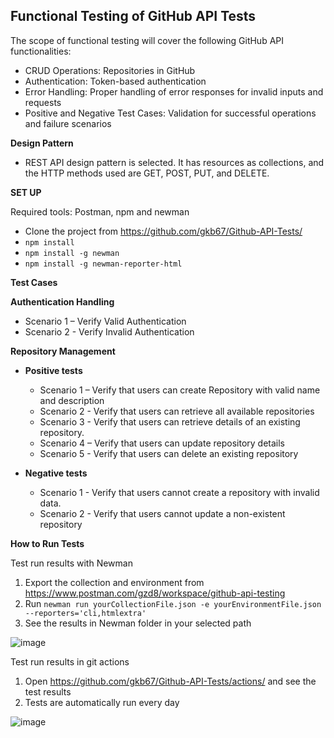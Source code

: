 ## **Functional Testing of GitHub API Tests**

The scope of functional testing will cover the following GitHub API functionalities:
- CRUD Operations: Repositories in GitHub
- Authentication: Token-based authentication
- Error Handling: Proper handling of error responses for invalid inputs and requests
- Positive and Negative Test Cases: Validation for successful operations and failure scenarios

**Design Pattern**
- REST API design pattern is selected. It has resources as collections, and the HTTP methods used are GET, POST, PUT, and DELETE.

**SET UP**

Required tools: Postman, npm and newman
- Clone the project from https://github.com/gkb67/Github-API-Tests/
- `npm install`
- `npm install -g newman`
- `npm install -g newman-reporter-html`

**Test Cases**

**Authentication Handling**
- Scenario 1 – Verify Valid Authentication
- Scenario 2 - Verify Invalid Authentication

**Repository Management**
- **Positive tests**
  - Scenario 1 – Verify that users can create Repository with valid name and description
  - Scenario 2 - Verify that users can retrieve all available repositories
  - Scenario 3 - Verify that users can retrieve details of an existing repository.
  - Scenario 4 – Verify that users can update repository details
  - Scenario 5 - Verify that users can delete an existing repository
 
- **Negative tests**
  - Scenario 1 - Verify that users cannot create a repository with invalid data.
  - Scenario 2 - Verify that users cannot update a non-existent repository

**How to Run Tests**

Test run results with Newman
1.	Export the collection and environment from https://www.postman.com/gzd8/workspace/github-api-testing
2.	Run `newman run yourCollectionFile.json -e yourEnvironmentFile.json --reporters='cli,htmlextra'`
3.	See the results in Newman folder in your selected path

![image](https://github.com/user-attachments/assets/ad98f4ea-315d-441c-8b29-6d915a27bc7a)


Test run results in git actions
1. Open https://github.com/gkb67/Github-API-Tests/actions/ and see the test results
2. Tests are automatically run every day

![image](https://github.com/user-attachments/assets/a3bab36e-cb4e-46ff-a095-75c5418fb6ef)

